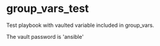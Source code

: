 # group_vars_test

Test playbook with vaulted variable included in group_vars.

The vault password is 'ansible'

